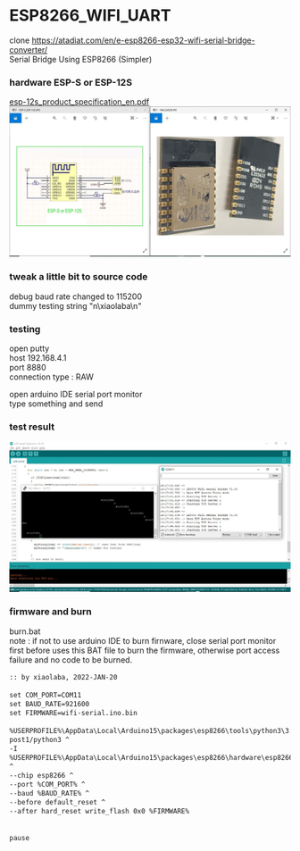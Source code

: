 # ESP8266_WIFI_UART
clone https://atadiat.com/en/e-esp8266-esp32-wifi-serial-bridge-converter/  
Serial Bridge Using ESP8266 (Simpler)  

### hardware ESP-S or ESP-12S  
[esp-12s_product_specification_en.pdf](esp-12s_product_specification_en.pdf)  
![ESP-S_ESP-12S_module.JPG](ESP-S_ESP-12S_module.JPG)  


### tweak a little bit to source code
debug baud rate changed to 115200  
dummy testing string "n\xiaolaba\n"  

### testing
open putty  
host 192.168.4.1  
port 8880  
connection type : RAW  
  
open arduino IDE serial port monitor  
type something and send

### test result
![esp826_wifi_uart.JPG](esp826_wifi_uart.JPG)  

### firmware and burn
burn.bat  
note : if not to use arduino IDE to burn firnware, close serial port monitor first before uses this BAT file to burn the firmware, otherwise port access failure and no code to be burned.  
```
:: by xiaolaba, 2022-JAN-20  

set COM_PORT=COM11  
set BAUD_RATE=921600  
set FIRMWARE=wifi-serial.ino.bin  

%USERPROFILE%\AppData\Local\Arduino15\packages\esp8266\tools\python3\3.7.2-post1/python3 ^  
-I %USERPROFILE%\AppData\Local\Arduino15\packages\esp8266\hardware\esp8266\3.0.2/tools/upload.py ^  
--chip esp8266 ^  
--port %COM_PORT% ^  
--baud %BAUD_RATE% ^  
--before default_reset ^  
--after hard_reset write_flash 0x0 %FIRMWARE%  


pause  
```




